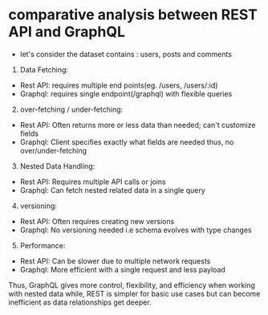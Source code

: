 # comparative analysis between REST API and GraphQL
- let's consider the dataset contains : users, posts and comments 
1. Data Fetching: 
- Rest API: requires multiple end points(eg. /users, /users/:id)
- Graphql: requires single endpoint(/graphql) with flexible queries 

2. over-fetching / under-fetching: 
- Rest API: Often returns more or less data than needed; can't customize fields
- Graphql: Client specifies exactly what fields are needed thus, no over/under-fetching

3. Nested Data Handling: 
- Rest API: Requires multiple API calls or joins
- Graphql: Can fetch nested related data in a single query

4. versioning: 
- Rest API: Often requires creating new versions
- Graphql: No versioning needed i.e schema evolves with type changes

5. Performance: 
- Rest API: Can be slower due to multiple network requests
- Graphql: More efficient with a single request and less payload

Thus, GraphQL gives more control, flexibility, and efficiency when working with nested data while, 
REST is simpler for basic use cases but can become inefficient as data relationships get deeper.